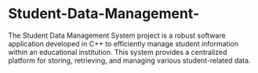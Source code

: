 # Student-Data-Management-
The Student Data Management System project is a robust software application developed in C++ to efficiently manage student information within an educational institution. This system provides a centralized platform for storing, retrieving, and managing various student-related data.
